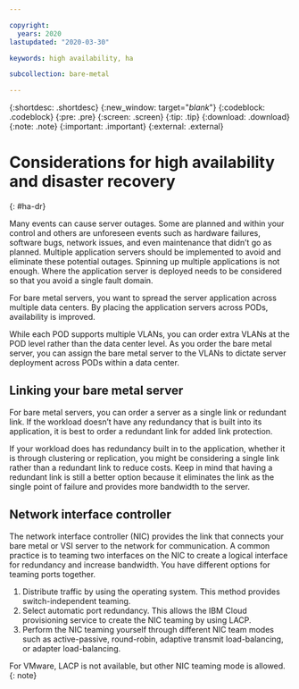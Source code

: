 ```yaml
---

copyright:
  years: 2020
lastupdated: "2020-03-30"

keywords: high availability, ha

subcollection: bare-metal

---
```


{:shortdesc: .shortdesc}
{:new_window: target="_blank_"}
{:codeblock: .codeblock}
{:pre: .pre}
{:screen: .screen}
{:tip: .tip}
{:download: .download}
{:note: .note}
{:important: .important}
{:external: .external}


# Considerations for high availability and disaster recovery
{: #ha-dr}

Many events can cause server outages. Some are planned and within your control and others are unforeseen events such as hardware failures, software bugs, network issues, and even maintenance that didn’t go as planned. Multiple application servers should be implemented to avoid and eliminate these potential outages. Spinning up multiple applications is not enough. Where the application server is deployed needs to be considered so that you avoid a single fault domain.

For bare metal servers, you want to spread the server application across multiple data centers. By placing the application servers across PODs, availability is improved.

While each POD supports multiple VLANs, you can order extra VLANs at the POD level rather than the data center level. As you order the bare metal server, you can assign the bare metal server to the VLANs to dictate server deployment across PODs within a data center.

## Linking your bare metal server

For bare metal servers, you can order a server as a single link or redundant link. If the workload doesn’t have any redundancy that is built into its application, it is best to order a redundant link for added link protection.

If your workload does has redundancy built in to the application, whether it is through clustering or replication, you might be considering a single link rather than a redundant link to reduce costs. Keep in mind that having a redundant link is still a better option because it eliminates the link as the single point of failure and provides more bandwidth to the server.

## Network interface controller

The network interface controller (NIC) provides the link that connects your bare metal or VSI server to the network for communication. A common practice is to teaming two interfaces on the NIC to create a logical interface for redundancy and increase bandwidth. You have different options for teaming ports together.

1. Distribute traffic by using the operating system. This method provides switch-independent teaming.
2. Select automatic port redundancy. This allows the IBM Cloud provisioning service to create the NIC teaming by using LACP.
3. Perform the NIC teaming yourself through different NIC team modes such as active-passive, round-robin, adaptive transmit load-balancing, or adapter load-balancing.

For VMware, LACP is not available, but other NIC teaming mode is allowed.
{: note}
